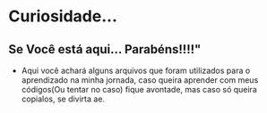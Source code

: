 # Curiosidade...

## Se Você está aqui... Parabéns!!!!"

- Aqui você achará alguns arquivos que foram utilizados para o aprendizado na minha jornada, caso queira aprender com meus códigos(Ou tentar no caso) fique avontade, mas caso só queira copialos, se divirta ae.
